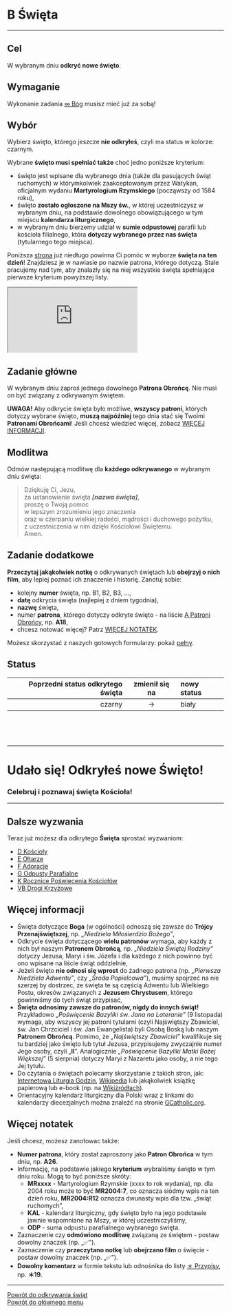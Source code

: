 # <span class="status status-list"><span class="status status-white">B</span> Święta</span>
---
## Cel
W <span class="selected-day-info">wybranym dniu</span> **odkryć nowe święto**.
## Wymaganie
Wykonanie zadania [<span class="status status-list"><span class="status status-black">∞</span> Bóg</span>](bog.md) musisz mieć już za sobą!
## Wybór
Wybierz święto, którego jeszcze **nie odkryłeś**, czyli ma status w kolorze: <span class="status status-black">czarnym</span>.

Wybrane **święto musi spełniać także** choć jedno poniższe kryterium:
- święto jest wpisane dla <span class="selected-day-info">wybranego dnia</span> (także dla pasujących świąt ruchomych) w którymkolwiek zaakceptowanym przez Watykan, oficjalnym wydaniu **Martyrologium Rzymskiego** (począwszy od 1584 roku),
- święto **zostało ogłoszone na Mszy św.**, w której uczestniczysz w <span class="selected-day-info">wybranym dniu</span>, na podstawie dowolnego obowiązującego w tym miejscu **kalendarza liturgicznego**,
- w <span class="selected-day-info">wybranym dniu</span> bierzemy udział w **sumie odpustowej** parafii lub kościoła filialnego, która **dotyczy wybranego przez nas święta** (tytularnego tego miejsca).

Poniższa [strona](https://pl.patrons.space/dates/my-patrons) już niedługo powinna Ci pomóc w wyborze **święta na <span class="selected-day-info">ten dzień</span>**! Znajdziesz je w nawiasie po nazwie patrona, którego dotyczą. Stale pracujemy nad tym, aby znalazły się na niej wszystkie święta spełniające pierwsze kryterium powyższej listy.
<iframe id="my-patrons-for-today" src="https://pl.patrons.space/dates/my-patrons?content-only=1"></iframe>

## Zadanie główne
W <span class="selected-day-info">wybranym dniu</span> zaproś jednego dowolnego **Patrona Obrońcę**. Nie musi on być związany z odkrywanym świętem.

**UWAGA!** Aby odkrycie święta było możliwe, **wszyscy patroni**, których dotyczy wybrane święto, **muszą najpóźniej** <span class="selected-day-info">tego dnia</span> stać się Twoimi **Patronami Obrońcami**! Jeśli chcesz wiedzieć więcej, zobacz [WIĘCEJ INFORMACJI](#swieta-wiecej-informacji).
## Modlitwa
Odmów następującą modlitwę dla **każdego odkrywanego** w <span class="selected-day-info">wybranym dniu</span> święta:
> Dziękuję Ci, Jezu,  
> za ustanowienie święta _**[nazwa święta]**_,  
> proszę o Twoją pomoc  
> w lepszym zrozumieniu jego znaczenia  
> oraz w czerpaniu wielkiej radości, mądrości i duchowego pożytku,  
> z uczestniczenia w nim dzięki Kościołowi Świętemu.  
> Amen.
## Zadanie dodatkowe
**Przeczytaj jakąkolwiek notkę** o odkrywanych świętach lub **obejrzyj o nich film**, aby lepiej poznać ich znaczenie i historię.
Zanotuj sobie:
- kolejny **numer** święta, np. B1, B2, B3, ...,
- **datę** odkrycia święta (najlepiej z dniem tygodnia),
- **nazwę** święta,
- numer **patrona**, którego dotyczy odkryte święto - na liście [<span class="status status-list"><span class="status status-blue">A</span> Patroni Obrońcy</span>](patroni_obroncy.md), np. **A18**,
- chcesz notować więcej? Patrz [WIĘCEJ NOTATEK](#swieta-wiecej-notatek).

Możesz skorzystać z naszych gotowych formularzy: pokaż [pełny](../../pl/pdf/lista_v1_b_swieta.pdf).
## Status
| Poprzedni status odkrytego święta | zmienił się na | nowy status |
|---:|:---:|:---|
|<span class="status status-black">czarny</span>|→|<span class="status status-white">biały</span>|

<br />
<br />
<br />

---
# Udało się! Odkryłeś nowe **Święto**!
### <div class="colored centered">Celebruj i poznawaj święta Kościoła!</div>
---

## Dalsze wyzwania
Teraz już możesz dla odkrytego **Święta** sprostać wyzwaniom:
- [<span class="status status-list"><span class="status status-list">D</span> Kościoły</span>](koscioly.md)
- [<span class="status status-list"><span class="status status-list">E</span> Ołtarze</span>](oltarze.md)
- [<span class="status status-list"><span class="status status-list">F</span> Adoracje</span>](adoracje.md)
- [<span class="status status-list"><span class="status status-list">G</span> Odpusty Parafialne</span>](odpusty_parafialne.md)
- [<span class="status status-list"><span class="status status-list">K</span> Rocznice Poświęcenia Kościołów</span>](rocznice_poswiecenia_kosciolow.md)
- [<span class="status status-list"><span class="status status-list">VB</span> Drogi Krzyżowe</span>](drogi_krzyzowe.md)
## <span id="swieta-wiecej-informacji">Więcej informacji</span>
- Święta dotyczące **Boga** (w ogólności) odnoszą się zawsze do **Trójcy Przenajświętszej**, np. _„Niedziela Miłosierdzia Bożego”_,
- Odkrycie święta dotyczącego **wielu patronów** wymaga, aby każdy z nich był naszym **Patronem Obrońcą**, np. _„Niedziela Świętej Rodziny”_ dotyczy Jezusa, Maryi i św. Józefa i dla każdego z nich powinno być ono wpisane na liście świąt oddzielnie,
- Jeżeli święto **nie odnosi się wprost** do żadnego patrona (np. _„Pierwsza Niedziela Adwentu”_, czy _„Środa Popielcowa”_), musimy spojrzeć na nie szerzej by dostrzec, że święta te są częścią Adwentu lub Wielkiego Postu, okresów związanych z **Jezusem Chrystusem**, którego powinniśmy do tych świąt przypisać,
- **Święta odnosimy zawsze do patronów, nigdy do innych świąt!** Przykładowo _„Poświęcenie Bazyliki św. Jana na Lateranie”_ (9 listopada) wymaga, aby wszyscy jej patroni tytularni (czyli Najświętszy Zbawiciel, św. Jan Chrzciciel i św. Jan Ewangelista) byli Osobą Boską lub naszym **Patronem Obrońcą**. Pomimo, że _„Najświętszy Zbawiciel”_ kwalifikuje się tu bardziej jako święto lub tytuł Jezusa, przypisujemy zwyczajnie numer Jego osoby, czyli „**II**”. Analogicznie _„Poświęcenie Bazyliki Matki Bożej Większej”_ (5 sierpnia) dotyczy Maryi z Nazaretu jako osoby, a nie tego Jej tytułu.
- Do czytania o świętach polecamy skorzystanie z takich stron, jak: [Internetowa Liturgia Godzin](https://brewiarz.pl/czytelnia/swieci/index.php3), [Wikipedia](https://pl.wikipedia.org/wiki/%C5%9Awi%C4%99ta_katolickie_w_Polsce) lub jakąkolwiek książkę papierową lub e-book (np. na [Wikiżródłach](https://pl.wikisource.org/wiki/%C5%BBywoty_%C5%9Awi%C4%99tych_Pa%C5%84skich_na_wszystkie_dnie_roku)).
- Orientacyjny kalendarz liturgiczny dla Polski wraz z linkami do kalendarzy diecezjalnych można znaleźć na stronie [GCatholic.org](http://www.gcatholic.org/calendar/2023/PL-pl.htm).
## <span id="swieta-wiecej-notatek">Więcej notatek</span>
Jeśli chcesz, możesz zanotowac także:
- **Numer patrona**, który został zaproszony jako **Patron Obrońca** w tym dniu, np. **A26**.
- Informację, na podstawie jakiego **kryterium** wybraliśmy święto w tym dniu roku. Mogą to być poniższe skróty:
  - **MRxxxx** - Martyrologium Rzymskie (xxxx to rok wydania), np. dla 2004 roku może to być **MR2004:7**, co oznacza siódmy wpis na <span class="selected-day-info">ten dzień</span> roku, **MR2004:R12** oznacza dwunasty wpis dla tzw. „świąt ruchomych”,
  - **KAL** - kalendarz liturgiczny, gdy święto było na jego podstawie jawnie wspomniane na Mszy, w której uczestniczyliśmy,
  - **ODP** - suma odpustu parafialnego wybranego święta.
- Zaznaczenie czy **odmówiono modlitwę** związaną ze świętem - postaw dowolny znaczek (np. „✅”).
- Zaznaczenie czy **przeczytano notkę** lub **obejrzano film** o święcie - postaw dowolny znaczek (np. „✅”).
- **Dowolny komentarz** w formie tekstu lub odnośnika do listy [<span class="status status-list"><span class="status status-list">＊</span> Przypisy</span>](przypisy.md), np. **＊19**.

---
[Powrót do odkrywania świąt](jak_odkrywac_swieta.md)  
[Powrót do głównego menu](index.md)

